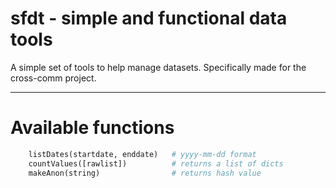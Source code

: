 # sfdt - simple and functional data tools

A simple set of tools to help manage datasets. Specifically made for the cross-comm project.

---

# Available functions

``` python
    listDates(startdate, enddate)   # yyyy-mm-dd format
    countValues([rawlist])          # returns a list of dicts
    makeAnon(string)                # returns hash value
```